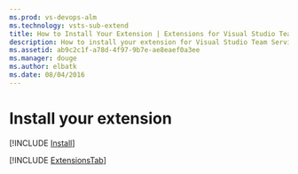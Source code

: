 ```yaml
---
ms.prod: vs-devops-alm
ms.technology: vsts-sub-extend
title: How to Install Your Extension | Extensions for Visual Studio Team Services
description: How to install your extension for Visual Studio Team Services.
ms.assetid: ab9c2c1f-a78d-4f97-9b7e-ae8eaef0a3ee
ms.manager: douge
ms.author: elbatk
ms.date: 08/04/2016
---
```


# Install your extension

[!INCLUDE [Install](../_shared/procedures/install.md)]

[!INCLUDE [ExtensionsTab](../_shared/extensions-tab.md)]
